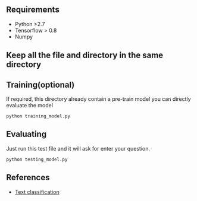 ## Requirements

- Python >2.7
- Tensorflow > 0.8
- Numpy

## Keep all the file and directory in the same directory 

## Training(optional)
If required, this directory already contain a pre-train model you can directly evaluate the model
```
python training_model.py
```

## Evaluating

Just run this test file and it will ask for enter your question. 
```
python testing_model.py
```


## References

- [Text classification](https://github.com/dennybritz/cnn-text-classification-tf)
